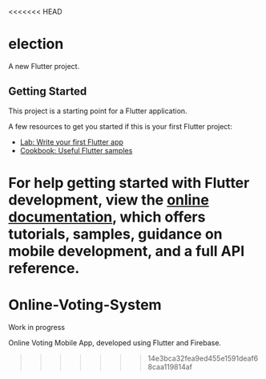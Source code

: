 <<<<<<< HEAD
# election

A new Flutter project.

## Getting Started

This project is a starting point for a Flutter application.

A few resources to get you started if this is your first Flutter project:

- [Lab: Write your first Flutter app](https://docs.flutter.dev/get-started/codelab)
- [Cookbook: Useful Flutter samples](https://docs.flutter.dev/cookbook)

For help getting started with Flutter development, view the
[online documentation](https://docs.flutter.dev/), which offers tutorials,
samples, guidance on mobile development, and a full API reference.
=======
# Online-Voting-System

Work in progress


Online Voting Mobile App, developed using Flutter and Firebase.
>>>>>>> 14e3bca32fea9ed455e1591deaf68caa119814af
